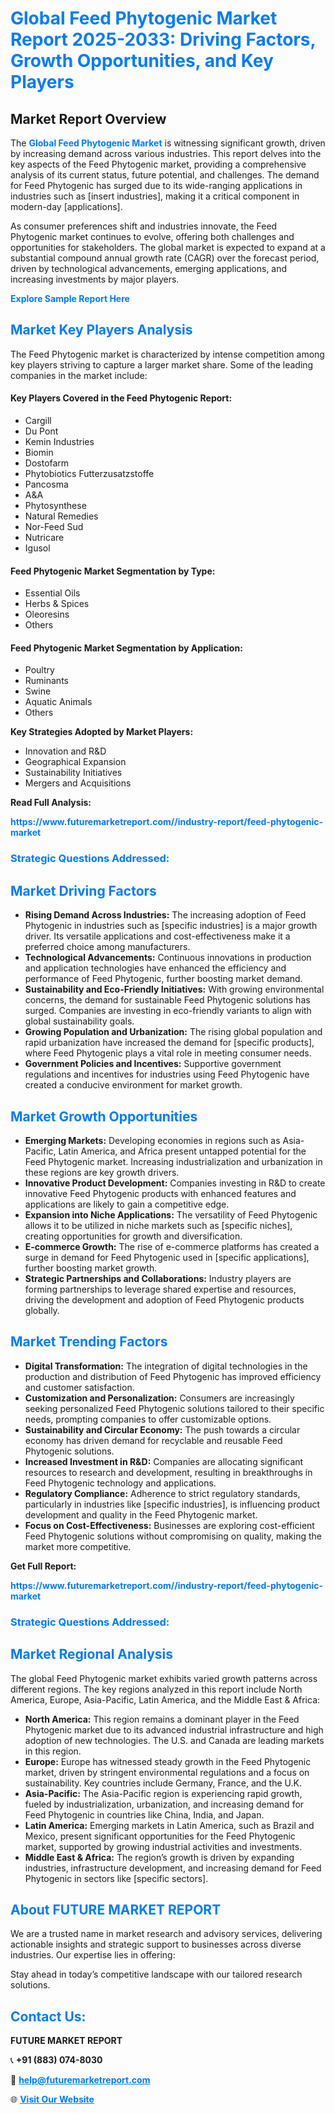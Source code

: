 <h1 style="color: #007BFF;">Global Feed Phytogenic Market Report 2025-2033: Driving Factors, Growth Opportunities, and Key Players</h1>

<section id="overview">
<h2>Market Report Overview</h2>
<p>The <a href="https://www.futuremarketreport.com//industry-report/feed-phytogenic-market" style="color: #007BFF; text-decoration: none;"><strong>Global Feed Phytogenic Market</strong></a> is witnessing significant growth, driven by increasing demand across various industries. This report delves into the key aspects of the Feed Phytogenic market, providing a comprehensive analysis of its current status, future potential, and challenges. The demand for Feed Phytogenic has surged due to its wide-ranging applications in industries such as [insert industries], making it a critical component in modern-day [applications].</p>
<p>As consumer preferences shift and industries innovate, the Feed Phytogenic market continues to evolve, offering both challenges and opportunities for stakeholders. The global market is expected to expand at a substantial compound annual growth rate (CAGR) over the forecast period, driven by technological advancements, emerging applications, and increasing investments by major players.</p>
</section>

<section id="overview">
<p><a href="https://www.futuremarketreport.com//request-sample/reportId=54361" style="color: #007BFF; text-decoration: none;"><strong>Explore Sample Report Here</strong></a></p>
</section>

<section id="key-players">
<h2 style="color: #007BFF;">Market Key Players Analysis</h2>
<p>The Feed Phytogenic market is characterized by intense competition among key players striving to capture a larger market share. Some of the leading companies in the market include:</p>
<h4>Key Players Covered in the Feed Phytogenic Report:</h4>
<ul><li>Cargill</li><li>Du Pont</li><li>Kemin Industries</li><li>Biomin</li><li>Dostofarm</li><li>Phytobiotics Futterzusatzstoffe</li><li>Pancosma</li><li>A&amp;A</li><li>Phytosynthese</li><li>Natural Remedies</li><li>Nor-Feed Sud</li><li>Nutricare</li><li>Igusol</li></ul>
<h4>Feed Phytogenic Market Segmentation by Type:</h4>
<ul><li>Essential Oils</li><li>Herbs &amp; Spices</li><li>Oleoresins</li><li>Others</li></ul>

<h4>Feed Phytogenic Market Segmentation by Application:</h4>
<ul><li>Poultry</li><li>Ruminants</li><li>Swine</li><li>Aquatic Animals</li><li>Others</li></ul>
<p><strong>Key Strategies Adopted by Market Players:</strong></p>
<ul>
<li>Innovation and R&D</li>
<li>Geographical Expansion</li>
<li>Sustainability Initiatives</li>
<li>Mergers and Acquisitions</li>
</ul>
</section>

<section>
<p><strong>Read Full Analysis: </strong></p><a href="https://www.futuremarketreport.com//industry-report/feed-phytogenic-market" style="color: #007BFF; text-decoration: none;"><strong>https://www.futuremarketreport.com//industry-report/feed-phytogenic-market</strong></a>
<h3 style="color: #007BFF;">Strategic Questions Addressed:</h3>
</section>

<section id="driving-factors">
<h2 style="color: #007BFF;">Market Driving Factors</h2>
<ul>
<li><strong>Rising Demand Across Industries:</strong> The increasing adoption of Feed Phytogenic in industries such as [specific industries] is a major growth driver. Its versatile applications and cost-effectiveness make it a preferred choice among manufacturers.</li>
<li><strong>Technological Advancements:</strong> Continuous innovations in production and application technologies have enhanced the efficiency and performance of Feed Phytogenic, further boosting market demand.</li>
<li><strong>Sustainability and Eco-Friendly Initiatives:</strong> With growing environmental concerns, the demand for sustainable Feed Phytogenic solutions has surged. Companies are investing in eco-friendly variants to align with global sustainability goals.</li>
<li><strong>Growing Population and Urbanization:</strong> The rising global population and rapid urbanization have increased the demand for [specific products], where Feed Phytogenic plays a vital role in meeting consumer needs.</li>
<li><strong>Government Policies and Incentives:</strong> Supportive government regulations and incentives for industries using Feed Phytogenic have created a conducive environment for market growth.</li>
</ul>
</section>

<section id="growth-opportunities">
<h2 style="color: #007BFF;">Market Growth Opportunities</h2>
<ul>
<li><strong>Emerging Markets:</strong> Developing economies in regions such as Asia-Pacific, Latin America, and Africa present untapped potential for the Feed Phytogenic market. Increasing industrialization and urbanization in these regions are key growth drivers.</li>
<li><strong>Innovative Product Development:</strong> Companies investing in R&D to create innovative Feed Phytogenic products with enhanced features and applications are likely to gain a competitive edge.</li>
<li><strong>Expansion into Niche Applications:</strong> The versatility of Feed Phytogenic allows it to be utilized in niche markets such as [specific niches], creating opportunities for growth and diversification.</li>
<li><strong>E-commerce Growth:</strong> The rise of e-commerce platforms has created a surge in demand for Feed Phytogenic used in [specific applications], further boosting market growth.</li>
<li><strong>Strategic Partnerships and Collaborations:</strong> Industry players are forming partnerships to leverage shared expertise and resources, driving the development and adoption of Feed Phytogenic products globally.</li>
</ul>
</section>

<section id="trending-factors">
<h2 style="color: #007BFF;">Market Trending Factors</h2>
<ul>
<li><strong>Digital Transformation:</strong> The integration of digital technologies in the production and distribution of Feed Phytogenic has improved efficiency and customer satisfaction.</li>
<li><strong>Customization and Personalization:</strong> Consumers are increasingly seeking personalized Feed Phytogenic solutions tailored to their specific needs, prompting companies to offer customizable options.</li>
<li><strong>Sustainability and Circular Economy:</strong> The push towards a circular economy has driven demand for recyclable and reusable Feed Phytogenic solutions.</li>
<li><strong>Increased Investment in R&D:</strong> Companies are allocating significant resources to research and development, resulting in breakthroughs in Feed Phytogenic technology and applications.</li>
<li><strong>Regulatory Compliance:</strong> Adherence to strict regulatory standards, particularly in industries like [specific industries], is influencing product development and quality in the Feed Phytogenic market.</li>
<li><strong>Focus on Cost-Effectiveness:</strong> Businesses are exploring cost-efficient Feed Phytogenic solutions without compromising on quality, making the market more competitive.</li>
</ul>
</section>

<section>
<p><strong>Get Full Report: </strong></p><a href="https://www.futuremarketreport.com//industry-report/feed-phytogenic-market" style="color: #007BFF; text-decoration: none;"><strong>https://www.futuremarketreport.com//industry-report/feed-phytogenic-market</strong></a>
<h3 style="color: #007BFF;">Strategic Questions Addressed:</h3>
</section>


<section id="regional-analysis">
<h2 style="color: #007BFF;">Market Regional Analysis</h2>
<p>The global Feed Phytogenic market exhibits varied growth patterns across different regions. The key regions analyzed in this report include North America, Europe, Asia-Pacific, Latin America, and the Middle East & Africa:</p>
<ul>
<li><strong>North America:</strong> This region remains a dominant player in the Feed Phytogenic market due to its advanced industrial infrastructure and high adoption of new technologies. The U.S. and Canada are leading markets in this region.</li>
<li><strong>Europe:</strong> Europe has witnessed steady growth in the Feed Phytogenic market, driven by stringent environmental regulations and a focus on sustainability. Key countries include Germany, France, and the U.K.</li>
<li><strong>Asia-Pacific:</strong> The Asia-Pacific region is experiencing rapid growth, fueled by industrialization, urbanization, and increasing demand for Feed Phytogenic in countries like China, India, and Japan.</li>
<li><strong>Latin America:</strong> Emerging markets in Latin America, such as Brazil and Mexico, present significant opportunities for the Feed Phytogenic market, supported by growing industrial activities and investments.</li>
<li><strong>Middle East & Africa:</strong> The region’s growth is driven by expanding industries, infrastructure development, and increasing demand for Feed Phytogenic in sectors like [specific sectors].</li>
</ul>
</section>

<footer>
<h2 style="color: #007BFF;">About FUTURE MARKET REPORT</h2>
<p>We are a trusted name in market research and advisory services, delivering actionable insights and strategic support to businesses across diverse industries. Our expertise lies in offering:</p>

<p>Stay ahead in today’s competitive landscape with our tailored research solutions.</p>

<h2 style="color: #007BFF;">Contact Us:</h2>
<p><strong>FUTURE MARKET REPORT</strong></p>
<p>📞 <strong>+91 (883) 074-8030</strong></p>
<p>📧 <strong><a href="mailto:help@futuremarketreport.com" style="color: #007BFF;">help@futuremarketreport.com</a></strong></p>
<p>🌐 <strong><a href="https://www.futuremarketreport.com/" style="color: #007BFF;">Visit Our Website</a></strong></p>
</footer>